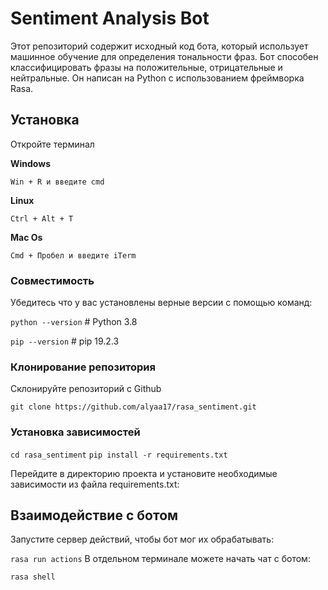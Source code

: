 <div alight='left'>
  
# Sentiment Analysis Bot
Этот репозиторий содержит исходный код бота, который использует машинное обучение для определения тональности фраз. Бот способен классифицировать фразы на положительные, отрицательные и нейтральные. Он написан на Python с использованием фреймворка Rasa.
## Установка
Откройте терминал
  
__Windows__

`Win + R и введите cmd`

__Linux__

`Ctrl + Alt + T`

__Mac Os__

`Cmd + Пробел и введите iTerm`
### Совместимость 

Убедитесь что у вас установлены верные версии с помощью команд:

`python --version` # Python 3.8

`pip --version` # pip 19.2.3

### Клонирование репозитория

Склонируйте репозиторий с Github

`git clone https://github.com/alyaa17/rasa_sentiment.git`

### Установка зависимостей

`cd rasa_sentiment`
`pip install -r requirements.txt`

Перейдите в директорию проекта и установите необходимые зависимости из файла requirements.txt:


## Взаимодействие с ботом
Запустите сервер действий, чтобы бот мог их обрабатывать:

`rasa run actions`
В отдельном терминале можете начать чат с ботом:

`rasa shell`
</div>
